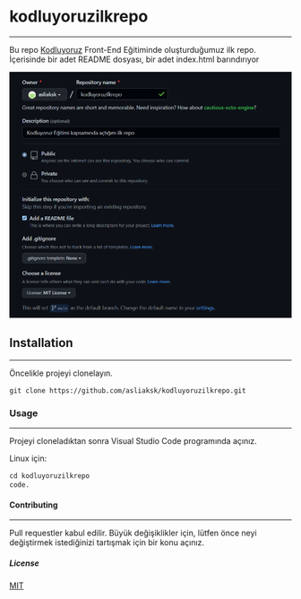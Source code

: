 # kodluyoruzilkrepo
------------------------------------
Bu repo [Kodluyoruz](kodluyoruz.org) Front-End Eğitiminde oluşturduğumuz ilk repo. İçerisinde bir adet README dosyası, bir adet index.html barındırıyor 

![Image](https://github.com/asliaksk/kodluyoruzilkrepo/blob/main/Pictures/Ekran%20g%C3%B6r%C3%BCnt%C3%BCs%C3%BC%202023-03-03%20213131.png)

## Installation
------------------------------
Öncelikle projeyi clonelayın.

```
git clone https://github.com/asliaksk/kodluyoruzilkrepo.git
```
### Usage
-------------------------
Projeyi cloneladıktan sonra Visual Studio Code programında açınız.

Linux için:
```
cd kodluyoruzilkrepo
code.
```
#### Contributing
---------------------------
Pull requestler kabul edilir. Büyük değişiklikler için, lütfen önce neyi değiştirmek istediğinizi tartışmak için bir konu açınız.

##### License
[MIT](https://choosealicense.com/licenses/mit/)
